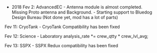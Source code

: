 - 2018
Fev 2: AdvancedEC   - Antenna module is almost completed. Missing Proto antenna and Background.
                    - Starting support to Bluedog Design Bureau (Not done yet, mod has a lot of parts)

Fev 11: CryoTank    - CryoTank Compatibility has been fixed

Fev 12: Science     - Laboratory analysis_rate *= crew_qtty * crew_lvl_avg;

Fev 13: SSPX        - SSPX Redux compatibility has been fixed
